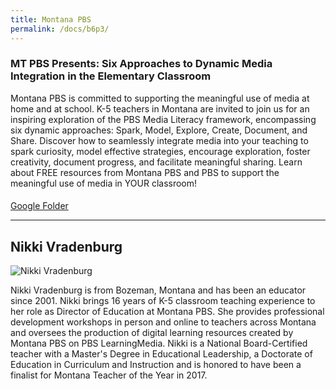 ```yaml
---
title: Montana PBS
permalink: /docs/b6p3/
---
```

### MT PBS Presents: Six Approaches to Dynamic Media Integration in the Elementary Classroom
Montana PBS is committed to supporting the meaningful use of media at home and at school. K-5 teachers in Montana are invited to join us for an inspiring exploration of the PBS Media Literacy framework, encompassing six dynamic approaches: Spark, Model, Explore, Create, Document, and Share. Discover how to seamlessly integrate media into your teaching to spark curiosity, model effective strategies, encourage exploration, foster creativity, document progress, and facilitate meaningful sharing. Learn about FREE resources from Montana PBS and PBS to support the meaningful use of media in YOUR classroom!

#### 

[Google Folder](https://drive.google.com/drive/folders/1WiZae_J4X9bY61qWuu56rmxW7RQN6gHt?usp=drive_link)

***

## Nikki Vradenburg

![Nikki Vradenburg](../tuesday/breakout6/images/nikki.jpg)

Nikki Vradenburg is from Bozeman, Montana and has been an educator since 2001. Nikki brings 16 years of K-5 classroom teaching experience to her role as Director of Education at Montana PBS. She provides professional development workshops in person and online to teachers across Montana and oversees the production of digital learning resources created by Montana PBS on PBS LearningMedia. Nikki is a National Board-Certified teacher with a Master's Degree in Educational Leadership, a Doctorate of Education in Curriculum and Instruction and is honored to have been a finalist for Montana Teacher of the Year in 2017.  